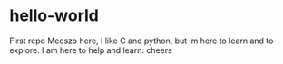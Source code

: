 # hello-world
First repo
Meeszo here, I like C and python, but im here to learn and to explore.
I am here to help and learn. cheers
